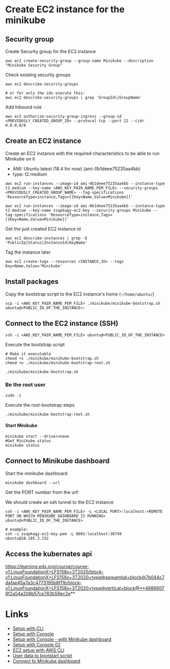 # Create EC2 instance for the minikube

## Security group
Create Security group for the EC2 instance
```
aws ec2 create-security-group --group-name Minikube --description "Minikube Security Group"
```

Check existing security groups
```
aws ec2 describe-security-groups

# or for only the ids execute this:
aws ec2 describe-security-groups | grep 'GroupId\|GroupName' 
```

Add Inbound rule
```
aws ec2 authorize-security-group-ingress --group-id <PREVIOUSLY_CREATED_GROUP_ID> --protocol tcp --port 22 --cidr 0.0.0.0/0
```

## Create an EC2 instance

Create an EC2 instance with the required characteristics to be able to run Minikube on it
* AMI: Ubuntu latest (18.4 for now) (ami-0b1deee75235aa4bb)
* type: t2.medium

```
aws ec2 run-instances --image-id ami-0b1deee75235aa4bb --instance-type t2.medium --key-name <AWS_KEY_PAIR_NAME_PEM_FILE> --security-groups <PREVIOUSLY_CREATED_GROUP_NAME> --tag-specifications 'ResourceType=instance,Tags=[{Key=Name,Value=Minikube}]'
```
```
aws ec2 run-instances --image-id ami-0b1deee75235aa4bb --instance-type t2.medium --key-name zsapkagy-ec2-key --security-groups Minikube --tag-specifications 'ResourceType=instance,Tags=[{Key=Name,Value=Minikube}]'
```

Get the just created EC2 instance id 
```
aws ec2 describe-instances | grep -E 'PublicIp|Status|InstanceId|KeyName'
```

Tag the instance later
```
aws ec2 create-tags --resources <INSTANCE_ID> --tags Key=Name,Value='Minikube'
```

## Install packages
Copy the bootstrap script to the EC2 instance's home  (`~/home/ubuntu/`)
```
scp -i <AWS_KEY_PAIR_NAME_PEM_FILE> ./minikube/minikube-bootstrap.sh ubuntu@<PUBLIC_ID_OF_THE_INSTANCE>:
```

## Connect to the EC2 instance (SSH)
```
ssh -i <AWS_KEY_PAIR_NAME_PEM_FILE> ubuntu@<PUBLIC_ID_OF_THE_INSTANCE> 
```

Execute the bootstrap script
```
# Make it executable
chmod +x ./minikube/minikube-bootstrap.sh
chmod +x ./minikube/minikube-bootstrap-root.sh

./minikube/minikube-bootstrap.sh
```

### Be the root user
```
sudo -i
```

Execute the root-bootstrap steps
```
./minikube/minikube-bootstrap-root.sh
```

#### Start Minikube
```
minikube start --driver=none
#Get Minikube status
minikube status
```

## Connect to Minikube dashboard

Start the minikube dashboard
```
minikube dashboard --url
```
Get the PORT number from the url!

We should create an ssh tunnel to the EC2 instance
```
ssh -i <AWS_KEY_PAIR_NAME_PEM_FILE> -L <LOCAL PORT>:localhost:<REMOTE PORT ON WHICH MINIKUBE DASHBOARD IS RUNNING> ubuntu@<PUBLIC_ID_OF_THE_INSTANCE>

# example:
ssh -i zsapkagy-ec2-key.pem -L 8081:localhost:36749 ubuntu@18.185.3.152
```

## Access the kubernates api
https://learning.edx.org/course/course-v1:LinuxFoundationX+LFS158x+3T2020/block-v1:LinuxFoundationX+LFS158x+3T2020+type@sequential+block@7b044c7dafae45a7a3c4773195b8f11b/block-v1:LinuxFoundationX+LFS158x+3T2020+type@vertical+block@**49866078f2a54a208b57ce783b59ec2e**

# Links
* [Setup with CLI](https://www.australtech.net/cka-certified-kubernetes-administrator-training-minikube/)
* [Setup with Console](https://www.bogotobogo.com/DevOps/Docker/Docker-Kubernetes-Minikube-install-on-AWS-EC2.php)
* [Setup with Console - with Minikube dashboard](https://aws.plainenglish.io/running-kubernetes-using-minikube-cluster-on-the-aws-cloud-4259df916a07)
* [Setup with Console 02](https://www.radishlogic.com/kubernetes/running-minikube-in-aws-ec2-ubuntu/)
* [EC2 setup with AWS CLI](https://www.australtech.net/aws-certification-amazon-elastic-compute-cloud-ec2/)
* [User data to bootstart script](https://docs.aws.amazon.com/AWSEC2/latest/UserGuide/user-data.html)
* [Connect to Minikube dashboard](https://shubham-singh98.medium.com/minikube-dashboard-in-aws-ec2-881143a2209e)
